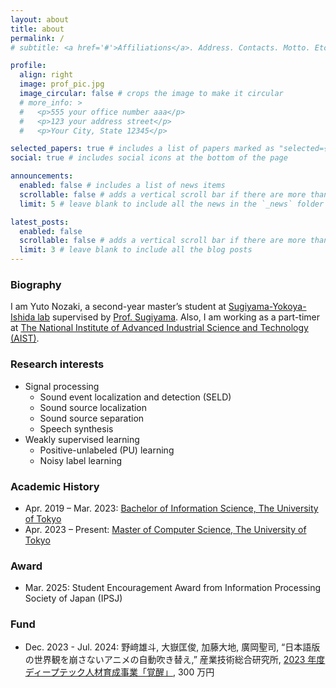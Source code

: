 ```yaml
---
layout: about
title: about
permalink: /
# subtitle: <a href='#'>Affiliations</a>. Address. Contacts. Motto. Etc.

profile:
  align: right
  image: prof_pic.jpg
  image_circular: false # crops the image to make it circular
  # more_info: >
  #   <p>555 your office number aaa</p>
  #   <p>123 your address street</p>
  #   <p>Your City, State 12345</p>

selected_papers: true # includes a list of papers marked as "selected={true}"
social: true # includes social icons at the bottom of the page

announcements:
  enabled: false # includes a list of news items
  scrollable: false # adds a vertical scroll bar if there are more than 3 news items
  limit: 5 # leave blank to include all the news in the `_news` folder

latest_posts:
  enabled: false
  scrollable: false # adds a vertical scroll bar if there are more than 3 new posts items
  limit: 3 # leave blank to include all the blog posts
---
```

### Biography
I am Yuto Nozaki, a second-year master’s student at [Sugiyama-Yokoya-Ishida lab](https://www.ms.k.u-tokyo.ac.jp/) supervised by [Prof. Sugiyama](https://www.ms.k.u-tokyo.ac.jp/sugi/index.html).
Also, I am working as a part-timer at [The National Institute of Advanced Industrial Science and Technology (AIST)](https://www.aist.go.jp/index_en.html).


### Research interests
- Signal processing
  - Sound event localization and detection (SELD)
  - Sound source localization
  - Sound source separation
  - Speech synthesis
- Weakly supervised learning 
  - Positive-unlabeled (PU) learning
  - Noisy label learning


### Academic History
- Apr. 2019 – Mar. 2023:  [Bachelor of Information Science, The University of Tokyo](https://www.is.s.u-tokyo.ac.jp/en/)
- Apr. 2023 – Present:  [Master of Computer Science, The University of Tokyo](https://www.is.s.u-tokyo.ac.jp/en/)


### Award
- Mar. 2025: Student Encouragement Award from Information Processing Society of Japan (IPSJ)


### Fund
- Dec. 2023 - Jul. 2024:  野﨑雄斗, 大嶽匡俊, 加藤大地, 廣岡聖司, “日本語版の世界観を崩さないアニメの自動吹き替え,” 産業技術総合研究所, [2023 年度ディープテック人材育成事業「覚醒」](https://kakusei.aist.go.jp/r5/), 300 万円

<!-- Write your biography here. Tell the world about yourself. Link to your favorite [subreddit](http://reddit.com). You can put a picture in, too. The code is already in, just name your picture `prof_pic.jpg` and put it in the `img/` folder.

Put your address / P.O. box / other info right below your picture. You can also disable any of these elements by editing `profile` property of the YAML header of your `_pages/about.md`. Edit `_bibliography/papers.bib` and Jekyll will render your [publications page](/al-folio/publications/) automatically.

Link to your social media connections, too. This theme is set up to use [Font Awesome icons](https://fontawesome.com/) and [Academicons](https://jpswalsh.github.io/academicons/), like the ones below. Add your Facebook, Twitter, LinkedIn, Google Scholar, or just disable all of them. -->

